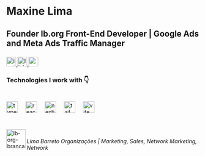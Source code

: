 <h1 align="left">Maxine Lima</h1>

###

<h2 align="left">Founder lb.org Front-End Developer | Google Ads and Meta Ads Traffic Manager</h2>

###

<div align="left">
  <a href="https://instagram.com/maxinelobato" target="_blank">
    <img src="https://img.shields.io/static/v1?message=maxinelobato&logo=instagram&label=&color=E4405F&logoColor=white&labelColor=&style=flat" height="25" alt="instagram logo"  />
  </a>
  <a href="https://www.linkedin.com/in/maxine-lobato-a9613189/" target="_blank">
    <img src="https://img.shields.io/static/v1?message=maxinelibato&logo=linkedin&label=&color=0077B5&logoColor=white&labelColor=&style=flat" height="25" alt="linkedin logo"  />
  </a>
  <a href="mailto:limabarreto.org@gmail.com" target="_blank">
    <img src="https://img.shields.io/static/v1?message=lb.org&logo=gmail&label=&color=D14836&logoColor=white&labelColor=&style=flat" height="25" alt="gmail logo"  />
  </a>
</div>

###

<h3 align="left">Technologies I work with 👇</h3>

###

<br clear="both">

<div align="left">
  <img src="https://skillicons.dev/icons?i=ts" height="30" alt="typescript logo"  />
  <img width="12" />
  <img src="https://skillicons.dev/icons?i=react" height="30" alt="react logo"  />
  <img width="12" />
  <img src="https://skillicons.dev/icons?i=nextjs" height="30" alt="nextjs logo"  />
  <img width="12" />
  <img src="https://skillicons.dev/icons?i=tailwind" height="30" alt="tailwindcss logo"  />
  <img width="12" />
  <img src="https://skillicons.dev/icons?i=vite" height="30" alt="vite logo"  />
</div>

###

<br clear="both">

<img align="left" height="50" src="https://i.ibb.co/3CZYPGW/lb-org-branca.png" alt="lb-org-branca" border="0"/>

###

<h6 align="left">Lima Barreto Organizações | Marketing, Sales, Network Marketing, Network</h6>

###
